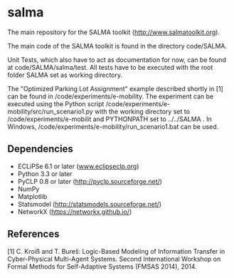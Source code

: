 salma
=====

The main repository for the SALMA toolkit (http://www.salmatoolkit.org).


The main code of the SALMA toolkit is found in the directory code/SALMA.

Unit Tests, which  also have to act as documentation for now, can be found at code/SALMA/salma/test. All tests have to be executed with the root folder SALMA set as working directory.

The "Optimized Parking Lot Assignment" example described shortly in [1] can be found in /code/experiments/e-mobility. The experiment can be executed using the Python script /code/experiments/e-mobility/src/run_scenario1.py with the working directory set to /code/experiments/e-mobilit and PYTHONPATH set to ../../SALMA . In Windows, /code/experiments/e-mobility/run_scenario1.bat can be used.



Dependencies
------------
* ECLiPSe 6.1 or later (www.eclipseclp.org)
* Python 3.3 or later
* PyCLP 0.8 or later (http://pyclp.sourceforge.net/)
* NumPy
* Matplotlib
* Statsmodel (http://statsmodels.sourceforge.net/)
* NetworkX (https://networkx.github.io/)


References
----------

[1] C. Kroiß and T. Bureš: Logic-Based Modeling of Information Transfer in Cyber-Physical Multi-Agent Systems. Second International Workshop on Formal Methods for Self-Adaptive Systems (FMSAS 2014), 2014.


